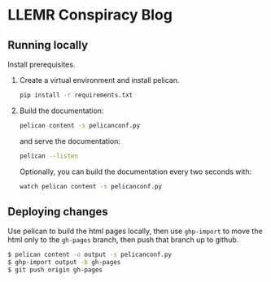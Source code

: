 # LLEMR Conspiracy Blog

## Running locally

Install prerequisites.

1. Create a virtual environment and install pelican.

	```bash
	pip install -r requirements.txt
	```

2. Build the documentation:

	```bash
	pelican content -s pelicanconf.py
	```

	and serve the documentation:

	```bash
	pelican --listen
	```

	Optionally, you can build the documentation every two seconds with:

	```bash
	watch pelican content -s pelicanconf.py
	```

## Deploying changes

Use pelican to build the html pages locally, then use `ghp-import` to move the html only to the `gh-pages` branch, then push that branch up to github.

```bash
$ pelican content -o output -s pelicanconf.py
$ ghp-import output -b gh-pages
$ git push origin gh-pages
```